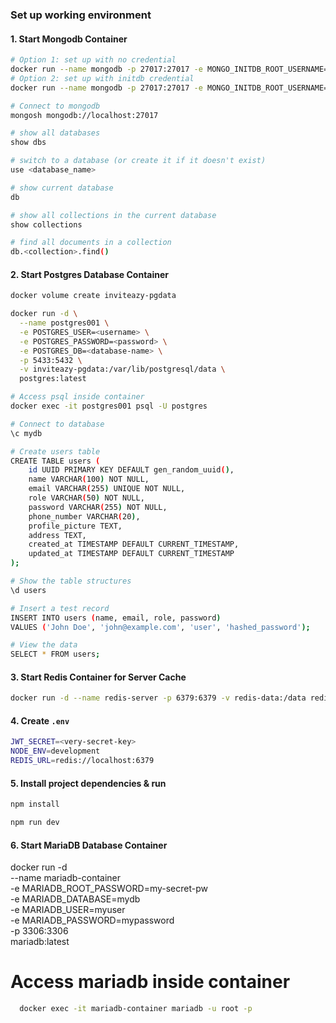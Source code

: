 ### Set up working environment

#### 1. Start Mongodb Container

```bash
# Option 1: set up with no credential
docker run --name mongodb -p 27017:27017 -e MONGO_INITDB_ROOT_USERNAME=admin -e MONGO_INITDB_ROOT_PASSWORD=secret -d mongodb/mongodb-community-server:latest
# Option 2: set up with initdb credential
docker run --name mongodb -p 27017:27017 -e MONGO_INITDB_ROOT_USERNAME=admin -e MONGO_INITDB_ROOT_PASSWORD=secret -d mongodb/mongodb-community-server:latest

# Connect to mongodb
mongosh mongodb://localhost:27017

# show all databases
show dbs

# switch to a database (or create it if it doesn't exist)
use <database_name>

# show current database
db

# show all collections in the current database
show collections

# find all documents in a collection
db.<collection>.find()
```

#### 2. Start Postgres Database Container

```bash
docker volume create inviteazy-pgdata

docker run -d \
  --name postgres001 \
  -e POSTGRES_USER=<username> \
  -e POSTGRES_PASSWORD=<password> \
  -e POSTGRES_DB=<database-name> \
  -p 5433:5432 \
  -v inviteazy-pgdata:/var/lib/postgresql/data \
  postgres:latest

# Access psql inside container
docker exec -it postgres001 psql -U postgres

# Connect to database
\c mydb

# Create users table
CREATE TABLE users (
    id UUID PRIMARY KEY DEFAULT gen_random_uuid(), 
    name VARCHAR(100) NOT NULL,
    email VARCHAR(255) UNIQUE NOT NULL,
    role VARCHAR(50) NOT NULL,
    password VARCHAR(255) NOT NULL,
    phone_number VARCHAR(20),
    profile_picture TEXT,
    address TEXT,
    created_at TIMESTAMP DEFAULT CURRENT_TIMESTAMP,
    updated_at TIMESTAMP DEFAULT CURRENT_TIMESTAMP
);

# Show the table structures
\d users

# Insert a test record
INSERT INTO users (name, email, role, password)
VALUES ('John Doe', 'john@example.com', 'user', 'hashed_password');

# View the data
SELECT * FROM users;
```





#### 3. Start Redis Container for Server Cache

```bash
docker run -d --name redis-server -p 6379:6379 -v redis-data:/data redis:latest
```

#### 4. Create `.env`

```bash
JWT_SECRET=<very-secret-key>
NODE_ENV=development
REDIS_URL=redis://localhost:6379
```

#### 5. Install project dependencies & run

```bash
npm install

npm run dev
```

#### 6. Start MariaDB Database Container

docker run -d \
  --name mariadb-container \
  -e MARIADB_ROOT_PASSWORD=my-secret-pw \
  -e MARIADB_DATABASE=mydb \
  -e MARIADB_USER=myuser \
  -e MARIADB_PASSWORD=mypassword \
  -p 3306:3306 \
  mariadb:latest

# Access mariadb inside container
```bash
  docker exec -it mariadb-container mariadb -u root -p
```